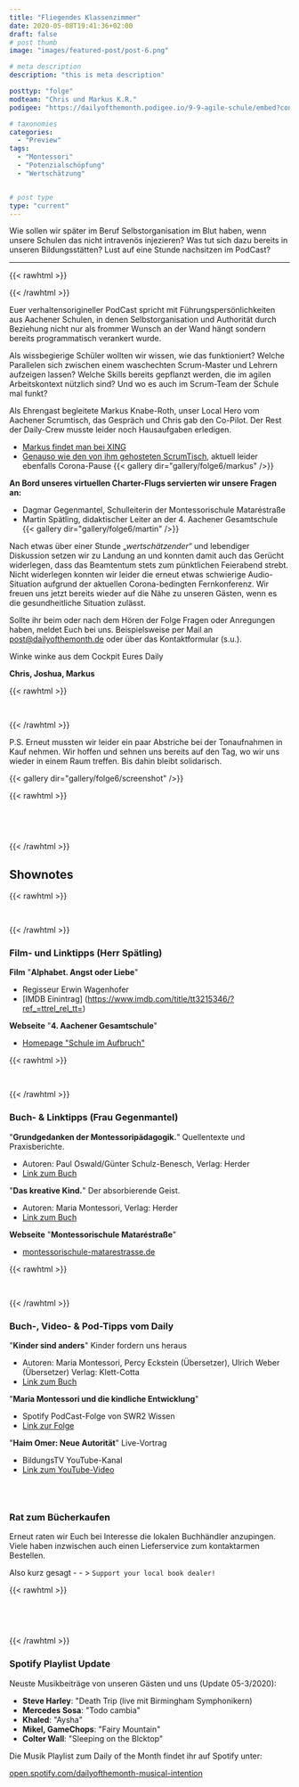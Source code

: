 ```yaml
---
title: "Fliegendes Klassenzimmer"
date: 2020-05-08T19:41:36+02:00
draft: false
# post thumb
image: "images/featured-post/post-6.png"

# meta description
description: "this is meta description"

posttyp: "folge"
modteam: "Chris und Markus K.R."
podigee: "https://dailyofthemonth.podigee.io/9-9-agile-schule/embed?context=external"

# taxonomies
categories: 
  - "Preview"
tags:
  - "Montessori"
  - "Potenzialschöpfung"
  - "Wertschätzung"


# post type
type: "current"
---
```


Wie sollen wir später im Beruf Selbstorganisation im Blut haben, wenn unsere Schulen das nicht intravenös injezieren? Was tut sich dazu bereits in unseren Bildungsstätten? Lust auf eine Stunde nachsitzen im PodCast?


---
{{< rawhtml >}}
<script class="podigee-podcast-player" src="https://cdn.podigee.com/podcast-player/javascripts/podigee-podcast-player.js" data-configuration="https://dailyofthemonth.podigee.io/9-9-agile-schule/embed?context=external"></script>
{{< /rawhtml >}}

Euer verhaltensorigineller PodCast spricht mit Führungspersönlichkeiten aus Aachener Schulen, in denen Selbstorganisation und Authorität durch Beziehung nicht nur als frommer Wunsch an der Wand hängt sondern bereits programmatisch verankert wurde. 

Als wissbegierige Schüler wollten wir wissen, wie das funktioniert? Welche Parallelen sich zwischen einem waschechten Scrum-Master und Lehrern aufzeigen lassen? Welche Skills bereits gepflanzt werden, die im agilen Arbeitskontext nützlich sind? Und wo es auch im Scrum-Team der Schule mal funkt?

Als Ehrengast begleitete Markus Knabe-Roth, unser Local Hero vom Aachener Scrumtisch, das Gespräch und Chris gab den Co-Pilot. Der Rest der Daily-Crew musste leider noch Hausaufgaben erledigen.

  - [Markus findet man bei XING](https://www.xing.com/profile/Markus_KnabeRoth)
  - [Genauso wie den von ihm gehosteten ScrumTisch](https://www.xing.com/communities/groups/scrumtisch-aachen-a110-1002514/about), aktuell leider ebenfalls Corona-Pause
{{< gallery dir="gallery/folge6/markus" />}}

**An Bord unseres virtuellen Charter-Flugs servierten wir unsere Fragen an:**
  -	Dagmar Gegenmantel, Schulleiterin der Montessorischule Mataréstraße
  -	Martin Spätling, didaktischer Leiter an der 4. Aachener Gesamtschule
{{< gallery dir="gallery/folge6/martin" />}}

Nach etwas über einer Stunde „*wertschätzender*“ und lebendiger Diskussion setzen wir zu Landung an und konnten damit auch das Gerücht widerlegen, dass das Beamtentum stets zum pünktlichen Feierabend strebt.
Nicht widerlegen konnten wir leider die erneut etwas schwierige Audio-Situation aufgrund der aktuellen Corona-bedingten Fernkonferenz. Wir freuen uns jetzt bereits wieder auf die Nähe zu unseren Gästen, wenn es die gesundheitliche Situation zulässt.

Sollte ihr beim oder nach dem Hören der Folge Fragen oder Anregungen haben, meldet Euch bei uns.
Beispielsweise per Mail an [post@dailyofthemonth.de](mailto:post@dailyofthemonth.de) oder über das Kontaktformular (s.u.).

Winke winke aus dem Cockpit Eures Daily 

**Chris, Joshua, Markus**

{{< rawhtml >}}<!--Abstand 60px --> <div style="padding-top:30px;"></div>{{< /rawhtml >}}

P.S. Erneut mussten wir leider ein paar Abstriche bei der Tonaufnahmen in Kauf nehmen. Wir hoffen und sehnen uns bereits auf den Tag, wo wir uns wieder in einem Raum treffen. Bis dahin bleibt solidarisch.

{{< gallery dir="gallery/folge6/screenshot" />}}

{{< rawhtml >}}<!--Abstand 60px --> <div style="padding-top:60px;"></div>{{< /rawhtml >}}

## Shownotes 

{{< rawhtml >}}<!--Abstand 60px --> <div style="padding-top:30px;"></div>{{< /rawhtml >}}

### Film- und Linktipps (Herr Spätling)

**Film** "**Alphabet. Angst oder Liebe**" 
  - Regisseur Erwin Wagenhofer
  - [IMDB Einintrag] (https://www.imdb.com/title/tt3215346/?ref_=ttrel_rel_tt=)

**Webseite** "**4. Aachener Gesamtschule**"

- [Homepage "Schule im Aufbruch"](https://www.aachener-gesamt.schule/ueber-uns/)


{{< rawhtml >}}<!--Abstand 60px --> <div style="padding-top:30px;"></div>{{< /rawhtml >}}

### Buch- & Linktipps (Frau Gegenmantel)

"**Grundgedanken der Montessoripädagogik.**" Quellentexte und Praxisberichte.
  - Autoren: Paul Oswald/Günter Schulz-Benesch, Verlag: Herder
  - [Link zum Buch](https://www.herder.de/kindergarten-paedagogik-shop/grundgedanken-der-montessori-paedagogik-kartonierte-ausgabe/c-26/p-7940/)

"**Das kreative Kind.**" 
Der absorbierende Geist. 
  - Autoren: Maria Montessori, Verlag: Herder
  - [Link zum Buch](https://www.herder.de/kindergarten-paedagogik-shop/das-kreative-kind-gebundene-ausgabe/c-26/p-756/)

**Webseite** "**Montessorischule Mataréstraße**"
  - [montessorischule-matarestrasse.de](https://www.montessorischule-matarestrasse.de)

{{< rawhtml >}}<!--Abstand 60px --> <div style="padding-top:30px;"></div>{{< /rawhtml >}}

### Buch-, Video- & Pod-Tipps vom Daily

"**Kinder sind anders**" Kinder fordern uns heraus
  - Autoren: Maria Montessori, Percy Eckstein (Übersetzer), Ulrich Weber (Übersetzer) Verlag: Klett-Cotta
  - [Link zum Buch](https://www.klett-cotta.de/buch/Erziehungsratgeber/Kinder_sind_anders/5781)

"**Maria Montessori und die kindliche Entwicklung**"
  - Spotify PodCast-Folge von SWR2 Wissen
  - [Link zur Folge](https://open.spotify.com/episode/0NUjpD3ES3IdwSpumZYSQY?si=evvOUv7ZTdeLNrXTkmcvOw)

"**Haim Omer: Neue Autorität**" Live-Vortrag
  - BildungsTV YouTube-Kanal 
  - [Link zum YouTube-Video](https://www.youtube.com/watch?v=I83VwInV5Gg)
<div style="padding-bottom:30px;"></div>

### Rat zum Bücherkaufen
Erneut raten wir Euch bei Interesse die lokalen Buchhändler anzupingen. Viele haben inzwischen auch einen Lieferservice zum kontaktarmen Bestellen.


Also kurz gesagt - - > `Support your local book dealer!`

{{< rawhtml >}}<!--Abstand 60px --> <div style="padding-top:60px;"></div>{{< /rawhtml >}}

### Spotify Playlist Update

Neuste Musikbeiträge von unseren Gästen und uns (Update 05-3/2020):

- **Steve Harley**: "Death Trip (live mit Birmingham Symphonikern)
- **Mercedes Sosa**: "Todo cambia" 
- **Khaled**: "Aysha"
- **Mikel, GameChops**: "Fairy Mountain"
- **Colter Wall**: "Sleeping on the Blcktop"

Die Musik Playlist zum Daily of the Month findet ihr auf Spotify unter:

[open.spotify.com/dailyofthemonth-musical-intention](https://open.spotify.com/playlist/7JhdzxbDsQ5HByfS4KjI5e?si=zbzErbulQUqPZ12GdhNIwQ)